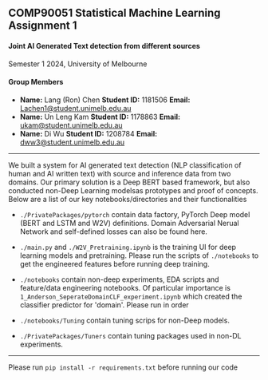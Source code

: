 ## COMP90051 Statistical Machine Learning Assignment 1

#### Joint AI Generated Text detection from different sources 

Semester 1 2024, University of Melbourne

#### Group Members

- **Name:** Lang (Ron) Chen **Student ID:** 1181506 **Email:** Lachen1@student.unimelb.edu.au
- **Name:** Un Leng Kam **Student ID:** 1178863 **Email:** ukam@student.unimelb.edu.au
- **Name:** Di Wu **Student ID:** 1208784 **Email:** dww3@student.unimelb.edu.au

---

We built a system for AI generated text detection (NLP classification of human and AI written text) with source and inference data from two domains. Our primary solution is a Deep BERT based framework, but also conducted non-Deep Learning modelsas prototypes and proof of concepts. Below are a list of our key notebooks/directories and their functionalities

- `./PrivatePackages/pytorch` contain data factory, PyTorch Deep model (BERT and LSTM and W2V) definitions. Domain Adversarial Nerual Network and self-defined losses can also be found here.

- `./main.py` and `./W2V_Pretraining.ipynb` is the training UI for deep learning models and pretraining. Please run the scripts of `./notebooks` to get the engineered features before running deep training.

- `./notebooks` contain non-deep experiments, EDA scripts and feature/data engineering notebooks. Of particular importance is `1_Anderson_SeperateDomainCLF_experiment.ipynb` which created the classifier predictor for 'domain'. Please run in order

- `./notebooks/Tuning` contain tuning scrips for non-Deep models.

- `./PrivatePackages/Tuners` contain tuning packages used in non-DL experiments.

---

Please run `pip install -r requirements.txt` before running our code
